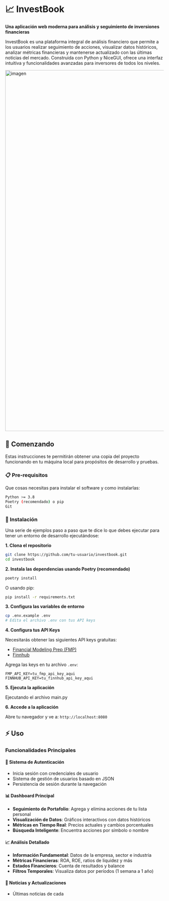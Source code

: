 # 📈 InvestBook

**Una aplicación web moderna para análisis y seguimiento de inversiones financieras**

InvestBook es una plataforma integral de análisis financiero que permite a los usuarios realizar seguimiento de acciones, visualizar datos históricos, analizar métricas financieras y mantenerse actualizado con las últimas noticias del mercado. Construida con Python y NiceGUI, ofrece una interfaz intuitiva y funcionalidades avanzadas para inversores de todos los niveles.

<img width="2543" height="1148" alt="imagen" src="https://github.com/user-attachments/assets/3c4a55c5-2ba1-47e5-8bed-509909a3c609" />


## 🚀 Comenzando

Estas instrucciones te permitirán obtener una copia del proyecto funcionando en tu máquina local para propósitos de desarrollo y pruebas.

### 📋 Pre-requisitos

Que cosas necesitas para instalar el software y como instalarlas:

```bash
Python >= 3.8
Poetry (recomendado) o pip
Git
```

### 🔧 Instalación

Una serie de ejemplos paso a paso que te dice lo que debes ejecutar para tener un entorno de desarrollo ejecutándose:

**1. Clona el repositorio**
```bash
git clone https://github.com/tu-usuario/investbook.git
cd investbook
```

**2. Instala las dependencias usando Poetry (recomendado)**
```bash
poetry install
```

O usando pip:
```bash
pip install -r requirements.txt
```

**3. Configura las variables de entorno**
```bash
cp .env.example .env
# Edita el archivo .env con tus API keys
```

**4. Configura tus API Keys**

Necesitarás obtener las siguientes API keys gratuitas:
- [Financial Modeling Prep (FMP)](https://financialmodelingprep.com/developer/docs)
- [Finnhub](https://finnhub.io/docs/api)

Agrega las keys en tu archivo `.env`:
```
FMP_API_KEY=tu_fmp_api_key_aqui
FINNHUB_API_KEY=tu_finnhub_api_key_aqui
```

**5. Ejecuta la aplicación**

Ejecutando el archivo main.py


**6. Accede a la aplicación**

Abre tu navegador y ve a: `http://localhost:8080`

## ⚡ Uso

### Funcionalidades Principales

#### 🔐 Sistema de Autenticación
- Inicia sesión con credenciales de usuario
- Sistema de gestión de usuarios basado en JSON
- Persistencia de sesión durante la navegación

#### 📊 Dashboard Principal
- **Seguimiento de Portafolio**: Agrega y elimina acciones de tu lista personal
- **Visualización de Datos**: Gráficos interactivos con datos históricos
- **Métricas en Tiempo Real**: Precios actuales y cambios porcentuales
- **Búsqueda Inteligente**: Encuentra acciones por símbolo o nombre

#### 📈 Análisis Detallado
- **Información Fundamental**: Datos de la empresa, sector e industria
- **Métricas Financieras**: ROA, ROE, ratios de liquidez y más
- **Estados Financieros**: Cuenta de resultados y balance
- **Filtros Temporales**: Visualiza datos por períodos (1 semana a 1 año)

#### 📰 Noticias y Actualizaciones
- Últimas noticias de cada


